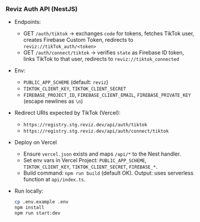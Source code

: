 ### Reviz Auth API (NestJS)

- Endpoints:
  - GET `/auth/tiktok` → exchanges `code` for tokens, fetches TikTok user, creates Firebase Custom Token, redirects to `reviz://tikTok_auth/<token>`
  - GET `/auth/connect/tiktok` → verifies `state` as Firebase ID token, links TikTok to that user, redirects to `reviz://tiktok_connected`

- Env:
  - `PUBLIC_APP_SCHEME` (default: `reviz`)
  - `TIKTOK_CLIENT_KEY`, `TIKTOK_CLIENT_SECRET`
  - `FIREBASE_PROJECT_ID`, `FIREBASE_CLIENT_EMAIL`, `FIREBASE_PRIVATE_KEY` (escape newlines as `\n`)

- Redirect URIs expected by TikTok (Vercel):
  - `https://registry.stg.reviz.dev/api/auth/tiktok`
  - `https://registry.stg.reviz.dev/api/auth/connect/tiktok`

- Deploy on Vercel
  - Ensure `vercel.json` exists and maps `/api/*` to the Nest handler.
  - Set env vars in Vercel Project: `PUBLIC_APP_SCHEME`, `TIKTOK_CLIENT_KEY`, `TIKTOK_CLIENT_SECRET`, `FIREBASE_*`.
  - Build command: `npm run build` (default OK). Output: uses serverless function at `api/index.ts`.

- Run locally:
  ```bash
  cp .env.example .env
  npm install
  npm run start:dev
  ```

